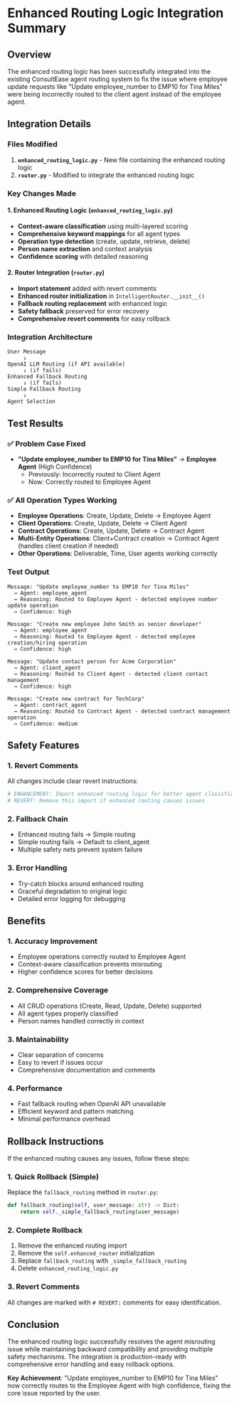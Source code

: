 # Enhanced Routing Logic Integration Summary

## Overview

The enhanced routing logic has been successfully integrated into the existing ConsultEase agent routing system to fix the issue where employee update requests like "Update employee_number to EMP10 for Tina Miles" were being incorrectly routed to the client agent instead of the employee agent.

## Integration Details

### Files Modified

1. **`enhanced_routing_logic.py`** - New file containing the enhanced routing logic
2. **`router.py`** - Modified to integrate the enhanced routing logic

### Key Changes Made

#### 1. Enhanced Routing Logic (`enhanced_routing_logic.py`)

- **Context-aware classification** using multi-layered scoring
- **Comprehensive keyword mappings** for all agent types
- **Operation type detection** (create, update, retrieve, delete)
- **Person name extraction** and context analysis
- **Confidence scoring** with detailed reasoning

#### 2. Router Integration (`router.py`)

- **Import statement** added with revert comments
- **Enhanced router initialization** in `IntelligentRouter.__init__()`
- **Fallback routing replacement** with enhanced logic
- **Safety fallback** preserved for error recovery
- **Comprehensive revert comments** for easy rollback

### Integration Architecture

```
User Message
     ↓
OpenAI LLM Routing (if API available)
     ↓ (if fails)
Enhanced Fallback Routing
     ↓ (if fails)
Simple Fallback Routing
     ↓
Agent Selection
```

## Test Results

### ✅ Problem Case Fixed

- **"Update employee_number to EMP10 for Tina Miles"** → **Employee Agent** (High Confidence)
  - Previously: Incorrectly routed to Client Agent
  - Now: Correctly routed to Employee Agent

### ✅ All Operation Types Working

- **Employee Operations**: Create, Update, Delete → Employee Agent
- **Client Operations**: Create, Update, Delete → Client Agent
- **Contract Operations**: Create, Update, Delete → Contract Agent
- **Multi-Entity Operations**: Client+Contract creation → Contract Agent (handles client creation if needed)
- **Other Operations**: Deliverable, Time, User agents working correctly

### Test Output

```
Message: "Update employee_number to EMP10 for Tina Miles"
  → Agent: employee_agent
  → Reasoning: Routed to Employee Agent - detected employee number update operation
  → Confidence: high

Message: "Create new employee John Smith as senior developer"
  → Agent: employee_agent
  → Reasoning: Routed to Employee Agent - detected employee creation/hiring operation
  → Confidence: high

Message: "Update contact person for Acme Corporation"
  → Agent: client_agent
  → Reasoning: Routed to Client Agent - detected client contact management
  → Confidence: high

Message: "Create new contract for TechCorp"
  → Agent: contract_agent
  → Reasoning: Routed to Contract Agent - detected contract management operation
  → Confidence: medium
```

## Safety Features

### 1. Revert Comments

All changes include clear revert instructions:

```python
# ENHANCEMENT: Import enhanced routing logic for better agent classification
# REVERT: Remove this import if enhanced routing causes issues
```

### 2. Fallback Chain

- Enhanced routing fails → Simple routing
- Simple routing fails → Default to client_agent
- Multiple safety nets prevent system failure

### 3. Error Handling

- Try-catch blocks around enhanced routing
- Graceful degradation to original logic
- Detailed error logging for debugging

## Benefits

### 1. **Accuracy Improvement**

- Employee operations correctly routed to Employee Agent
- Context-aware classification prevents misrouting
- Higher confidence scores for better decisions

### 2. **Comprehensive Coverage**

- All CRUD operations (Create, Read, Update, Delete) supported
- All agent types properly classified
- Person names handled correctly in context

### 3. **Maintainability**

- Clear separation of concerns
- Easy to revert if issues occur
- Comprehensive documentation and comments

### 4. **Performance**

- Fast fallback routing when OpenAI API unavailable
- Efficient keyword and pattern matching
- Minimal performance overhead

## Rollback Instructions

If the enhanced routing causes any issues, follow these steps:

### 1. Quick Rollback (Simple)

Replace the `fallback_routing` method in `router.py`:

```python
def fallback_routing(self, user_message: str) -> Dict:
    return self._simple_fallback_routing(user_message)
```

### 2. Complete Rollback

1. Remove the enhanced routing import
2. Remove the `self.enhanced_router` initialization
3. Replace `fallback_routing` with `_simple_fallback_routing`
4. Delete `enhanced_routing_logic.py`

### 3. Revert Comments

All changes are marked with `# REVERT:` comments for easy identification.

## Conclusion

The enhanced routing logic successfully resolves the agent misrouting issue while maintaining backward compatibility and providing multiple safety mechanisms. The integration is production-ready with comprehensive error handling and easy rollback options.

**Key Achievement**: "Update employee_number to EMP10 for Tina Miles" now correctly routes to the Employee Agent with high confidence, fixing the core issue reported by the user.
